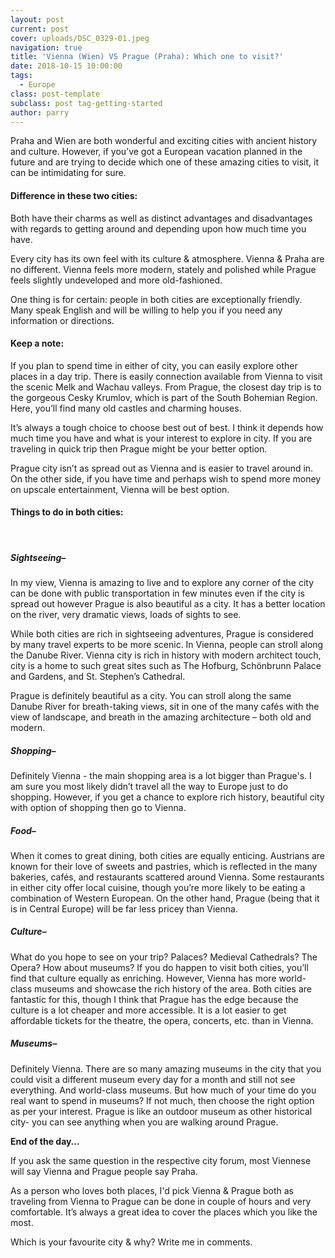 ```yaml
---
layout: post
current: post
cover: uploads/DSC_0329-01.jpeg
navigation: true
title: 'Vienna (Wien) VS Prague (Praha): Which one to visit?'
date: 2018-10-15 10:00:00
tags:
  - Europe
class: post-template
subclass: post tag-getting-started
author: parry
---
```


Praha and Wien are both wonderful and exciting cities with ancient history and culture. However, if you’ve got a European vacation planned in the future and are trying to decide which one of these amazing cities to visit, it can be intimidating for sure.

#### Difference in these two cities:

Both have their charms as well as distinct advantages and disadvantages with regards to getting around and depending upon how much time you have.

Every city has its own feel with its culture & atmosphere. Vienna & Praha are no different. Vienna feels more modern, stately and polished while Prague feels slightly undeveloped and more old-fashioned.

One thing is for certain: people in both cities are exceptionally friendly. Many speak English and will be willing to help you if you need any information or directions.

#### Keep a note:

If you plan to spend time in either of city, you can easily explore other places in a day trip. There is easily connection available from Vienna to visit the scenic Melk and Wachau valleys. From Prague, the closest day trip is to the gorgeous Cesky Krumlov, which is part of the South Bohemian Region. Here, you’ll find many old castles and charming houses.

It’s always a tough choice to choose best out of best. I think it depends how much time you have and what is your interest to explore in city. If you are traveling in quick trip then Prague might be your better option.

Prague city isn’t as spread out as Vienna and is easier to travel around in. On the other side, if you have time and perhaps wish to spend more money on upscale entertainment, Vienna will be best option.

#### Things to do in both cities:

 

##### Sightseeing–

In my view, Vienna is amazing to live and to explore any corner of the city can be done with public transportation in few minutes even if the city is spread out however Prague is also beautiful as a city. It has a better location on the river, very dramatic views, loads of sights to see.

While both cities are rich in sightseeing adventures, Prague is considered by many travel experts to be more scenic. In Vienna, people can stroll along the Danube River. Vienna city is rich in history with modern architect touch, city is a home to such great sites such as The Hofburg, Schönbrunn Palace and Gardens, and St. Stephen’s Cathedral.

Prague is definitely beautiful as a city. You can stroll along the same Danube River for breath-taking views, sit in one of the many cafés with the view of landscape, and breath in the amazing architecture – both old and modern.

##### Shopping–

Definitely Vienna - the main shopping area is a lot bigger than Prague's. I am sure you most likely didn’t travel all the way to Europe just to do shopping. However, if you get a chance to explore rich history, beautiful city with option of shopping then go to Vienna.

##### Food–

When it comes to great dining, both cities are equally enticing. Austrians are known for their love of sweets and pastries, which is reflected in the many bakeries, cafés, and restaurants scattered around Vienna. Some restaurants in either city offer local cuisine, though you’re more likely to be eating a combination of Western European. On the other hand, Prague (being that it is in Central Europe) will be far less pricey than Vienna.

##### Culture–

What do you hope to see on your trip? Palaces? Medieval Cathedrals? The Opera? How about museums? If you do happen to visit both cities, you’ll find that culture equally as enriching. However, Vienna has more world-class museums and showcase the rich history of the area. Both cities are fantastic for this, though I think that Prague has the edge because the culture is a lot cheaper and more accessible. It is a lot easier to get affordable tickets for the theatre, the opera, concerts, etc. than in Vienna.

##### Museums–

Definitely Vienna. There are so many amazing museums in the city that you could visit a different museum every day for a month and still not see everything. And world-class museums. But how much of your time do you real want to spend in museums? If not much, then choose the right option as per your interest. Prague is like an outdoor museum as other historical city- you can see anything when you are walking around Prague.

**End of the day…**

If you ask the same question in the respective city forum, most Viennese will say Vienna and Prague people say Praha.

As a person who loves both places, I'd pick Vienna & Prague both as traveling from Vienna to Prague can be done in couple of hours and very comfortable. It’s always a great idea to cover the places which you like the most.

Which is your favourite city & why? Write me in comments.